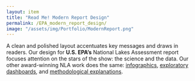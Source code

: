 ```yaml
---
layout: item
title: "Read Me! Modern Report Design"
permalink: /EPA_modern_report_design/
image: "/assets/img/Portfolio/ModernReport.png"
---
```

A clean and polished layout accentuates key messages and draws in readers. Our design for **U.S. EPA’s** National Lakes Assessment report focuses attention on the stars of the show: the science and the data. Our other award-winning NLA work does the same: [infographics](../EPA_should_your_lake), [exploratory dashboards](../EPA_dashboard/), and [methodological explanations](../EPA_reference_site).